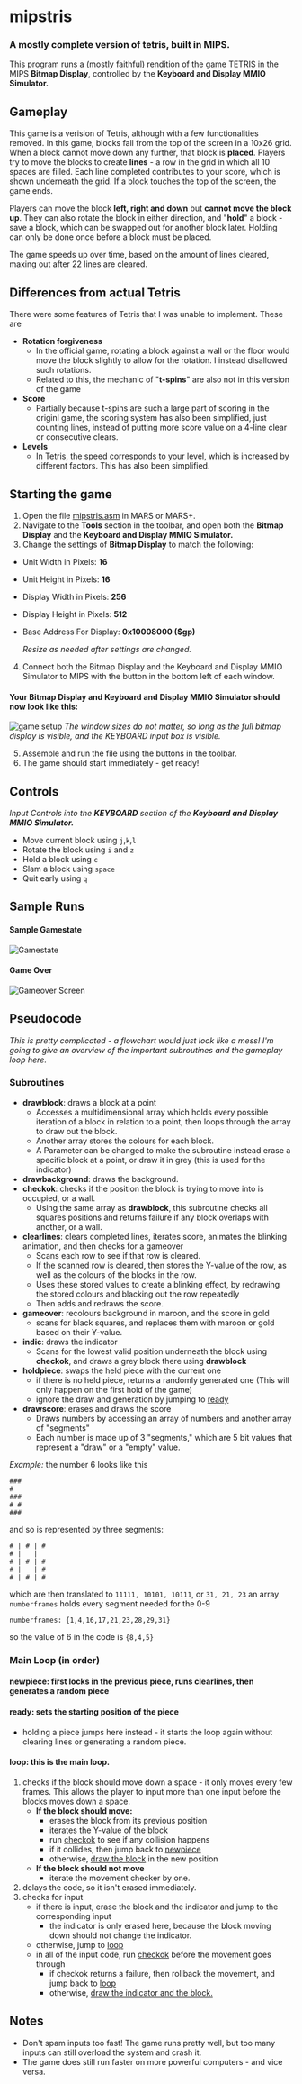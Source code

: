 # mipstris
### A mostly complete version of tetris, built in MIPS.
This program runs a (mostly faithful) rendition of the game TETRIS in the MIPS **Bitmap Display**, controlled by the **Keyboard and Display MMIO Simulator.**

## Gameplay
This game is a verision of Tetris, although with a few functionalities removed.
In this game, blocks fall from the top of the screen in a 10x26 grid. When a block cannot move down any further, that block is **placed**. Players try to move the blocks to create **lines** - a row in the grid in which all 10 spaces are filled. Each line completed contributes to your score, which is shown underneath the grid. If a block touches the top of the screen, the game ends.

Players can move the block **left, right and down** but **cannot move the block up**. They can also rotate the block in either direction, and "**hold**" a block - save a block, which can be swapped out for another block later. Holding can only be done once before a block must be placed.

The game speeds up over time, based on the amount of lines cleared, maxing out after 22 lines are cleared. 
## Differences from actual Tetris
There were some features of Tetris that I was unable to implement. These are
- **Rotation forgiveness**
  - In the official game, rotating a block against a wall or the floor would move the block slightly to allow for the rotation. I instead disallowed such rotations.
  - Related to this, the mechanic of "**t-spins**" are also not in this version of the game
- **Score**
  - Partially because t-spins are such a large part of scoring in the originl game, the scoring system has also been simplified, just counting lines, instead of putting more score value on a 4-line clear or consecutive clears.
- **Levels**
  - In Tetris, the speed corresponds to your level, which is increased by different factors. This has also been simplified.
  

## Starting the game
1. Open the file [mipstris.asm](/mipstris.asm) in MARS or MARS+.
2. Navigate to the **Tools** section in the toolbar, and open both the **Bitmap Display** and the **Keyboard and Display MMIO Simulator.**
3. Change the settings of **Bitmap Display** to match the following:

- Unit Width in Pixels: **16**
- Unit Height in Pixels: **16**
- Display Width in Pixels: **256**
- Display Height in Pixels: **512**
- Base Address For Display: **0x10008000 ($gp)**

  *Resize as needed after settings are changed.*

4. Connect both the Bitmap Display and the Keyboard and Display MMIO Simulator to MIPS with the button in the bottom left of each window.
  
  #### Your Bitmap Display and Keyboard and Display MMIO Simulator should now look like this:
![game setup](/images/gamesetup.png)
  *The window sizes do not matter, so long as the full bitmap display is visible, and the KEYBOARD input box is visible.*
  
5. Assemble and run the file using the buttons in the toolbar.
6. The game should start immediately - get ready!
## Controls
*Input Controls into the **KEYBOARD** section of the **Keyboard and Display MMIO Simulator.***
- Move current block using `j`,`k`,`l`
- Rotate the block using `i` and `z`
- Hold a block using `c`
- Slam a block using `space` 
- Quit early using `q`
## Sample Runs
#### Sample Gamestate
![Gamestate](images/samplerun.png)
#### Game Over
![Gameover Screen](images/gameover.png)

## Pseudocode
*This is pretty complicated - a flowchart would just look like a mess! I'm going to give an overview of the important subroutines and the gameplay loop here.*

### Subroutines
- **drawblock**: draws a block at a point
   - Accesses a multidimensional array which holds every possible iteration of a block in relation to a point, then loops through the array to draw out the block.
   - Another array stores the colours for each block.
   - A Parameter can be changed to make the subroutine instead erase a specific block at a point, or draw it in grey (this is used for the indicator)
-  **drawbackground**: draws the background.
-  **checkok**: checks if the position the block is trying to move into is occupied, or a wall.
   - Using the same array as **drawblock**, this subroutine checks all squares positions and returns failure if any block overlaps with another, or a wall.
-  **clearlines**: clears completed lines, iterates score, animates the blinking animation, and then checks for a gameover
   - Scans each row to see if that row is cleared.
   - If the scanned row is cleared, then stores the Y-value of the row, as well as the colours of the blocks in the row.
   - Uses these stored values to create a blinking effect, by redrawing the stored colours and blacking out the row repeatedly
   - Then adds and redraws the score.
- **gameover**: recolours background in maroon, and the score in gold
   - scans for black squares, and replaces them with maroon or gold based on their Y-value.
- **indic**: draws the indicator
   - Scans for the lowest valid position underneath the block using **checkok**, and draws a grey block there using **drawblock** 
- **holdpiece**: swaps the held piece with the current one
   - if there is no held piece, returns a randomly generated one (This will only happen on the first hold of the game)
   - ignore the draw and generation by jumping to [ready](#ready)
- **drawscore**: erases and draws the score
   - Draws numbers by accessing an array of numbers and another array of "segments"
   - Each number is made up of 3 "segments," which are 5 bit values that represent a "draw" or a "empty" value.

*Example:*
the number 6 looks like this
```
###
# 
###
# #
###
```
and so is represented by three segments:
```
# | # | #
# |   | 
# | # | #
# |   | #
# | # | #
```
which are then translated to `11111, 10101, 10111`, or `31, 21, 23`
an array `numberframes` holds every segment needed for the 0-9

`numberframes: {1,4,16,17,21,23,28,29,31}`

so the value of 6 in the code is `{8,4,5}`

### Main Loop (in order)

#### **newpiece**: first locks in the previous piece, runs clearlines, then generates a random piece

#### **ready**: sets the starting position of the piece
- holding a piece jumps here instead - it starts the loop again without clearing lines or generating a random piece.

#### **loop**: this is the main loop.
1. checks if the block should move down a space - it only moves every few frames. This allows the player to input more than one input before the blocks moves down a space.
    - **If the block should move:**
      - erases the block from its previous position
      - iterates the Y-value of the block
      - run [checkok](#subroutines) to see if any collision happens
      - if it collides, then jump back to [newpiece](#newpiece-first-locks-in-the-previous-piece-runs-clearlines-then-generates-a-random-piece)
      - otherwise, [draw the block](#subroutines) in the new position
    - **If the block should not move**
      - iterate the movement checker by one.
2. delays the code, so it isn't erased immediately.
3. checks for input
    - if there is input, erase the block and the indicator and jump to the corresponding input
      - the indicator is only erased here, because the block moving down should not change the indicator.
    - otherwise, jump to [loop](#loop-this-is-the-main-loop)
    - in all of the input code, run [checkok](#subroutines) before the movement goes through
      - if checkok returns a failure, then rollback the movement, and jump back to [loop](#loop)
      - otherwise, [draw the indicator and the block.](#subroutines) 

## Notes
- Don't spam inputs too fast! The game runs pretty well, but too many inputs can still overload the system and crash it.
- The game does still run faster on more powerful computers - and vice versa.
